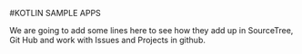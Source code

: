 #KOTLIN SAMPLE APPS

We are going to add some lines here to see how they add up in SourceTree, Git Hub and work with Issues and Projects in github. 